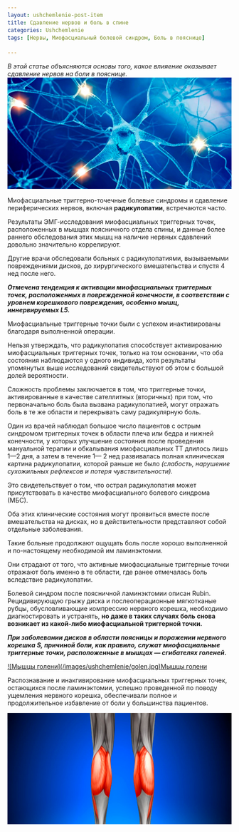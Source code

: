 ```yaml
---
layout: ushchemlenie-post-item
title: Сдавление нервов и боль в спине
categories: Ushchemlenie
tags: [Нервы, Миофасциальный болевой синдром, Боль в пояснице]

---
```

*В этой статье объясняются основы того, какое влияение оказывает сдавление нервов на боли в пояснице.*
![факторы](/images/ushchemlenie/nerv.jpg)

Миофасциальные триггерно-точечные болевые синдромы и сдавление периферических нервов, включая **радикулопатии**, встречаются часто. 

Результаты ЭМГ-исследования миофасциальных триггерных точек, расположенных в мышцах поясничного отдела спины, и данные более раннего обследования этих мышц на наличие нервных сдавлений довольно значительно коррелируют. 

Другие врачи обследовали больных с радикулопатиями, вызываемыми повреждениями дисков, до хирургического вмешательства и спустя 4 нед после него. 

***Отмечена тенденция к активации миофасциальных триггерных точек, расположенных в поврежденной конечности, в соответствии с уровнем корешкового повреждения, особенно мышц, иннервируемых L5.***

 Миофасциальные триггерные точки были с успехом инактивированы благодаря выполненной операции.
 
Нельзя утверждать, что радикулопатия способствует активированию миофасциальных триггерных точек, только на том основании, что оба состояния наблюдаются у одного индивида, хотя результаты упомянутых выше исследований свидетельствуют об этом с большой долей вероятности. 

Сложность проблемы заключается в том, что триггерные точки, активированные в качестве сателлитных (вторичных) при том, что первоначально боль была вызвана радикулопатией, могут отражать боль в те же области и перекрывать саму радикулярную боль. 

Один из врачей наблюдал большое число пациентов с острым синдромом триггерных точек в области плеча или бедра и нижней конечности, у которых улучшение состояния после проведения мануальной терапии и обкалывания миофасциальных ТТ длилось лишь 1—2 дня, а затем в течение 1— 2 нед развивалась полная клиническая картина радикулопатии, которой раньше не было *(слабость, нарушение сухожильных рефлексов и потеря чувствительности).* 

<p class="vaz2">Это свидетельствует о том, что острая радикулопатия может присутствовать в качестве миофасциального болевого синдрома (МБС).
</p>

Оба этих клинические состояния могут проявиться вместе после вмешательства на дисках, но в действительности представляют собой отдельные заболевания. 

Такие больные продолжают ощущать боль после хорошо выполненной и по-настоящему необходимой им ламинэктомии. 

Они страдают от того, что активные миофасциальные триггерные точки отражают боль именно в те области, где ранее отмечалась боль вследствие радикулопатии. 

Болевой синдром после поясничной ламинэктомии описан Rubin. Рецидивирующую грыжу диска и послеоперационные мягкотканые рубцы, обусловливающие компрессию нервного корешка, необходимо диагностировать и устранять, **но даже в таких случаях боль снова возникает из какой-либо миофасциальной триггерной точки.**

***При заболевании дисков в области поясницы и поражении нервного корешка S, причиной боли, как правило, служат миофасциальные триггерные точки, расположенные в мышцах — сгибателях голеней.***

<a href="/images/ushchemlenie/golen.jpg" class="gray lightbox-image current">
![Мышцы голени](/images/ushchemlenie/golen.jpg)<span class="img-tit nev">Мышцы голени</span>
</a>

Распознавание и инакгивирование миофасциальных триггерных точек, остающихся после ламинэктомии, успешно проведенной по поводу ущемления нервного корешка, обеспечивали полное и продолжительное избавление от боли у большинства пациентов.

![голень](/images/ushchemlenie/golen2.jpg)